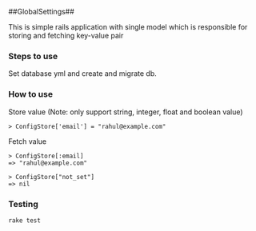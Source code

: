 ##GlobalSettings##

This is simple rails application with single model which is responsible for storing and fetching key-value pair

### Steps to use
Set database yml and create and migrate db.

### How to use
Store value (Note: only support string, integer, float and boolean value)

```console
> ConfigStore['email'] = "rahul@example.com"
```
Fetch value
```console
> ConfigStore[:email]
=> "rahul@example.com"

> ConfigStore["not_set"]
=> nil
```
### Testing
```console
rake test
```
